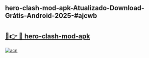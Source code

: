 ## hero-clash-mod-apk-Atualizado-Download-Grátis-Android-2025-#ajcwb

# <h2><a href="https://ainizakaria.my?title=hero-clash-mod-apk&ref=20M">🔗👉 🔴 hero-clash-mod-apk</a></h2>

[![acn](https://github.com/user-attachments/assets/0f9c940e-d8b0-45ae-aac7-cd30a18b3e1c)](https://ainizakaria.my?title=hero-clash-mod-apk&ref=20M)

